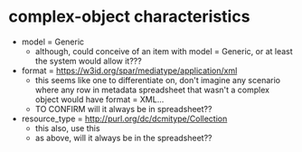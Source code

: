 # complex-object characteristics
- model = Generic 
    - although, could conceive of an item with model = Generic, or at least the system would allow it???
- format = https://w3id.org/spar/mediatype/application/xml
    - this seems like one to differentiate on, don't imagine any scenario where any row in metadata spreadsheet that wasn't a complex object would have format = XML...
    - TO CONFIRM will it always be in spreadsheet??
- resource_type = http://purl.org/dc/dcmitype/Collection
    - this also, use this
    - as above, will it always be in the spreadsheet??
